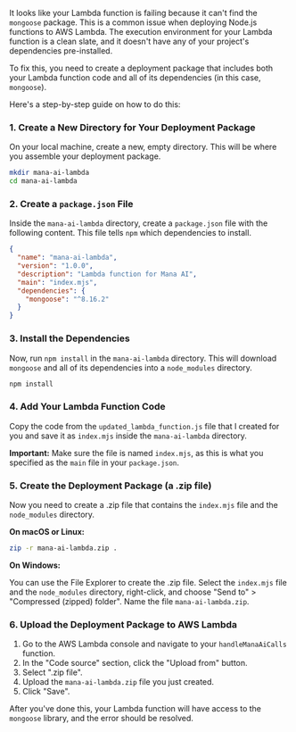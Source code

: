 It looks like your Lambda function is failing because it can't find the `mongoose` package. This is a common issue when deploying Node.js functions to AWS Lambda. The execution environment for your Lambda function is a clean slate, and it doesn't have any of your project's dependencies pre-installed.

To fix this, you need to create a deployment package that includes both your Lambda function code and all of its dependencies (in this case, `mongoose`).

Here's a step-by-step guide on how to do this:

### 1. Create a New Directory for Your Deployment Package

On your local machine, create a new, empty directory. This will be where you assemble your deployment package.

```bash
mkdir mana-ai-lambda
cd mana-ai-lambda
```

### 2. Create a `package.json` File

Inside the `mana-ai-lambda` directory, create a `package.json` file with the following content. This file tells `npm` which dependencies to install.

```json
{
  "name": "mana-ai-lambda",
  "version": "1.0.0",
  "description": "Lambda function for Mana AI",
  "main": "index.mjs",
  "dependencies": {
    "mongoose": "^8.16.2"
  }
}
```

### 3. Install the Dependencies

Now, run `npm install` in the `mana-ai-lambda` directory. This will download `mongoose` and all of its dependencies into a `node_modules` directory.

```bash
npm install
```

### 4. Add Your Lambda Function Code

Copy the code from the `updated_lambda_function.js` file that I created for you and save it as `index.mjs` inside the `mana-ai-lambda` directory.

**Important:** Make sure the file is named `index.mjs`, as this is what you specified as the `main` file in your `package.json`.

### 5. Create the Deployment Package (a .zip file)

Now you need to create a .zip file that contains the `index.mjs` file and the `node_modules` directory.

**On macOS or Linux:**

```bash
zip -r mana-ai-lambda.zip .
```

**On Windows:**

You can use the File Explorer to create the .zip file. Select the `index.mjs` file and the `node_modules` directory, right-click, and choose "Send to" > "Compressed (zipped) folder". Name the file `mana-ai-lambda.zip`.

### 6. Upload the Deployment Package to AWS Lambda

1.  Go to the AWS Lambda console and navigate to your `handleManaAiCalls` function.
2.  In the "Code source" section, click the "Upload from" button.
3.  Select ".zip file".
4.  Upload the `mana-ai-lambda.zip` file you just created.
5.  Click "Save".

After you've done this, your Lambda function will have access to the `mongoose` library, and the error should be resolved.
